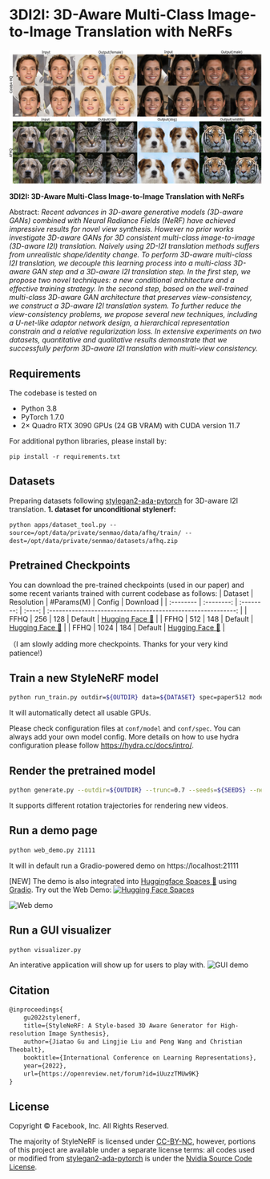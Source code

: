 # 3DI2I: 3D-Aware Multi-Class Image-to-Image Translation with NeRFs</sub>

![Random Sample](./docs/random_sample.png)

**3DI2I: 3D-Aware Multi-Class Image-to-Image Translation with NeRFs**<br>

Abstract: *Recent advances in 3D-aware generative models (3D-aware GANs) combined with Neural Radiance Fields (NeRF) have achieved impressive results for novel view synthesis. However no prior works investigate 3D-aware GANs for 3D consistent multi-class image-to-image (3D-aware I2I) translation. Naively using 2D-I2I translation methods suffers from unrealistic shape/identity change. To perform 3D-aware multi-class I2I translation, we decouple this learning process into a multi-class 3D-aware GAN step and a 3D-aware I2I translation step.   In the first step, we propose two novel techniques: a new conditional architecture and a effective training strategy.  In the second step, based on the well-trained multi-class 3D-aware GAN architecture that preserves view-consistency,  we construct a 3D-aware I2I translation system. To further reduce the view-consistency problems, we propose several new techniques, including a U-net-like adaptor network design, a hierarchical representation constrain and a relative regularization loss.   In extensive experiments on two datasets, quantitative and qualitative results demonstrate  that we successfully perform  3D-aware I2I translation  with  multi-view  consistency.*

## Requirements
The codebase is tested on 
* Python 3.8
* PyTorch 1.7.0
* 2× Quadro RTX 3090 GPUs (24 GB VRAM) with CUDA version 11.7

For additional python libraries, please install by:

```
pip install -r requirements.txt
```

## Datasets
Preparing datasets following [stylegan2-ada-pytorch](https://github.com/NVlabs/stylegan2-ada-pytorch#preparing-datasets) for 3D-aware I2I translation.
**1. dataset for unconditional stylenerf:**
```
python apps/dataset_tool.py --source=/opt/data/private/senmao/data/afhq/train/ --dest=/opt/data/private/senmao/datasets/afhq.zip
```

## Pretrained Checkpoints
You can download the pre-trained checkpoints (used in our paper) and some recent variants trained with current codebase as follows:
| Dataset   | Resolution | #Params(M) | Config |                           Download                           |
| :-------- | :--------: | :--------: | :----: | :----------------------------------------------------------: |
| FFHQ      |    256     | 128        | Default |  [Hugging Face 🤗](https://huggingface.co/facebook/stylenerf-ffhq-config-basic/blob/main/ffhq_256.pkl) |
| FFHQ      |    512     | 148        | Default |  [Hugging Face 🤗](https://huggingface.co/facebook/stylenerf-ffhq-config-basic/blob/main/ffhq_512.pkl) |
| FFHQ      |    1024    | 184        | Default |  [Hugging Face 🤗](https://huggingface.co/facebook/stylenerf-ffhq-config-basic/blob/main/ffhq_1024.pkl) |

（I am slowly adding more checkpoints. Thanks for your very kind patience!)


## Train a new StyleNeRF model
```bash
python run_train.py outdir=${OUTDIR} data=${DATASET} spec=paper512 model=stylenerf_ffhq
```
It will automatically detect all usable GPUs.

Please check configuration files at ```conf/model``` and ```conf/spec```. You can always add your own model config. More details on how to use hydra configuration please follow https://hydra.cc/docs/intro/.

## Render the pretrained model
```bash
python generate.py --outdir=${OUTDIR} --trunc=0.7 --seeds=${SEEDS} --network=${CHECKPOINT_PATH} --render-program="rotation_camera"
```
It supports different rotation trajectories for rendering new videos.

## Run a demo page
```bash
python web_demo.py 21111
```
It will in default run a Gradio-powered demo on https://localhost:21111

[NEW]
The demo is also integrated into [Huggingface Spaces 🤗](https://huggingface.co/spaces) using [Gradio](https://github.com/gradio-app/gradio). Try out the Web Demo: [![Hugging Face Spaces](https://img.shields.io/badge/%F0%9F%A4%97%20Hugging%20Face-Spaces-blue)](https://huggingface.co/spaces/facebook/StyleNeRF)

![Web demo](./docs/web_demo.gif)
## Run a GUI visualizer
```bash
python visualizer.py
```
An interative application will show up for users to play with.
![GUI demo](./docs/gui_demo.gif)
## Citation

```
@inproceedings{
    gu2022stylenerf,
    title={StyleNeRF: A Style-based 3D Aware Generator for High-resolution Image Synthesis},
    author={Jiatao Gu and Lingjie Liu and Peng Wang and Christian Theobalt},
    booktitle={International Conference on Learning Representations},
    year={2022},
    url={https://openreview.net/forum?id=iUuzzTMUw9K}
}
```


## License

Copyright &copy; Facebook, Inc. All Rights Reserved.

The majority of StyleNeRF is licensed under [CC-BY-NC](https://creativecommons.org/licenses/by-nc/4.0/), however, portions of this project are available under a separate license terms: all codes used or modified from [stylegan2-ada-pytorch](https://github.com/NVlabs/stylegan2-ada-pytorch) is under the [Nvidia Source Code License](https://nvlabs.github.io/stylegan2-ada-pytorch/license.html).


